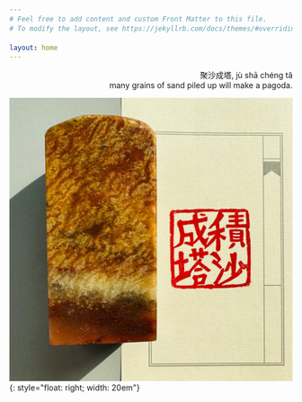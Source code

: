```yaml
---
# Feel free to add content and custom Front Matter to this file.
# To modify the layout, see https://jekyllrb.com/docs/themes/#overriding-theme-defaults

layout: home
---
```

 <p align="right"> 聚沙成塔, jù shā chéng tǎ<br>
many grains of sand piled up will make a pagoda.</p>

![image](/assets/seal.jpg){: style="float: right; width: 20em"}
